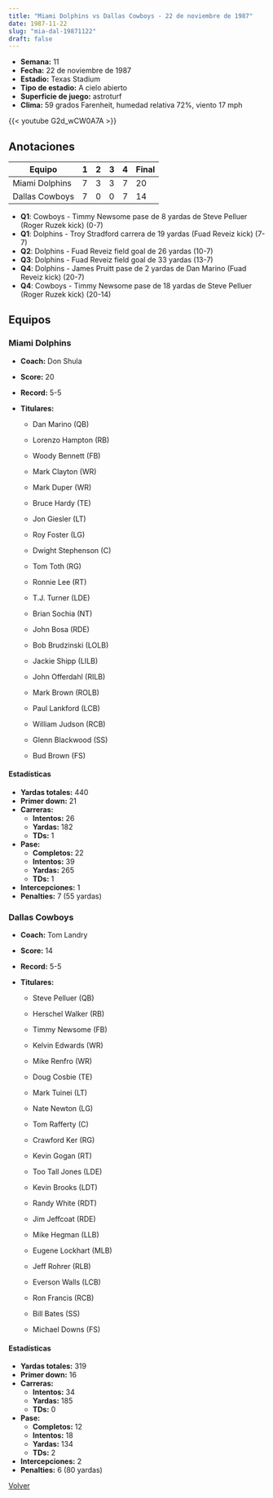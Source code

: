 ```yaml
---
title: "Miami Dolphins vs Dallas Cowboys - 22 de noviembre de 1987"
date: 1987-11-22
slug: "mia-dal-19871122"
draft: false
---
```


- **Semana:** 11
- **Fecha:** 22 de noviembre de 1987
- **Estadio:** Texas Stadium
- **Tipo de estadio:** A cielo abierto
- **Superficie de juego:** astroturf
- **Clima:** 59 grados Farenheit, humedad relativa 72%, viento 17 mph


{{< youtube G2d_wCW0A7A >}}


## Anotaciones
| Equipo | 1 | 2 | 3 | 4 | Final |
|--------|---|---|---|---|-------|
| Miami Dolphins  | 7 | 3 | 3 | 7  | 20 |
| Dallas Cowboys  | 7 | 0 | 0 | 7  | 14 |
- **Q1**: Cowboys - Timmy Newsome pase de 8 yardas de Steve Pelluer (Roger Ruzek kick) (0-7)
- **Q1**: Dolphins - Troy Stradford carrera de 19 yardas (Fuad Reveiz kick) (7-7)
- **Q2**: Dolphins - Fuad Reveiz field goal de 26 yardas (10-7)
- **Q3**: Dolphins - Fuad Reveiz field goal de 33 yardas (13-7)
- **Q4**: Dolphins - James Pruitt pase de 2 yardas de Dan Marino (Fuad Reveiz kick) (20-7)
- **Q4**: Cowboys - Timmy Newsome pase de 18 yardas de Steve Pelluer (Roger Ruzek kick) (20-14)


## Equipos


### Miami Dolphins
* **Coach:** Don Shula
* **Score:** 20
* **Record:** 5-5
* **Titulares:** 

  * Dan Marino (QB) 

  * Lorenzo Hampton (RB) 

  * Woody Bennett (FB) 

  * Mark Clayton (WR) 

  * Mark Duper (WR) 

  * Bruce Hardy (TE) 

  * Jon Giesler (LT) 

  * Roy Foster (LG) 

  * Dwight Stephenson (C) 

  * Tom Toth (RG) 

  * Ronnie Lee (RT) 

  * T.J. Turner (LDE) 

  * Brian Sochia (NT) 

  * John Bosa (RDE) 

  * Bob Brudzinski (LOLB) 

  * Jackie Shipp (LILB) 

  * John Offerdahl (RILB) 

  * Mark Brown (ROLB) 

  * Paul Lankford (LCB) 

  * William Judson (RCB) 

  * Glenn Blackwood (SS) 

  * Bud Brown (FS) 

#### Estadísticas
* **Yardas totales:** 440
* **Primer down:** 21
* **Carreras:**
  * **Intentos:** 26
  * **Yardas:** 182
  * **TDs:** 1
* **Pase:**
  * **Completos:** 22
  * **Intentos:** 39
  * **Yardas:** 265
  * **TDs:** 1
* **Intercepciones:** 1
* **Penalties:** 7 (55 yardas)

### Dallas Cowboys
* **Coach:** Tom Landry
* **Score:** 14
* **Record:** 5-5
* **Titulares:** 

  * Steve Pelluer (QB) 

  * Herschel Walker (RB) 

  * Timmy Newsome (FB) 

  * Kelvin Edwards (WR) 

  * Mike Renfro (WR) 

  * Doug Cosbie (TE) 

  * Mark Tuinei (LT) 

  * Nate Newton (LG) 

  * Tom Rafferty (C) 

  * Crawford Ker (RG) 

  * Kevin Gogan (RT) 

  * Too Tall Jones (LDE) 

  * Kevin Brooks (LDT) 

  * Randy White (RDT) 

  * Jim Jeffcoat (RDE) 

  * Mike Hegman (LLB) 

  * Eugene Lockhart (MLB) 

  * Jeff Rohrer (RLB) 

  * Everson Walls (LCB) 

  * Ron Francis (RCB) 

  * Bill Bates (SS) 

  * Michael Downs (FS) 

#### Estadísticas
* **Yardas totales:** 319
* **Primer down:** 16
* **Carreras:**
  * **Intentos:** 34
  * **Yardas:** 185
  * **TDs:** 0
* **Pase:**
  * **Completos:** 12
  * **Intentos:** 18
  * **Yardas:** 134
  * **TDs:** 2
* **Intercepciones:** 2
* **Penalties:** 6 (80 yardas)


[Volver](/historia/1987)
